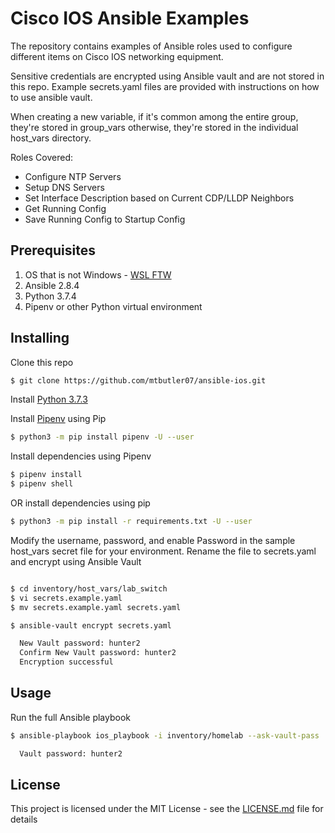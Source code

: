 # Cisco IOS Ansible Examples

The repository contains examples of Ansible roles used to configure different items on Cisco IOS networking equipment.

Sensitive credentials are encrypted using Ansible vault and are not stored in this repo. Example secrets.yaml files are provided with instructions on how to use ansible vault.

When creating a new variable, if it's common among the entire group, they're stored in group_vars otherwise, they're stored in the individual host_vars directory.

Roles Covered:

- Configure NTP Servers
- Setup DNS Servers
- Set Interface Description based on Current CDP/LLDP Neighbors
- Get Running Config
- Save Running Config to Startup Config

## Prerequisites

1) OS that is not Windows - [WSL FTW](https://docs.microsoft.com/en-us/windows/wsl/install-win10)
2) Ansible 2.8.4
3) Python 3.7.4
4) Pipenv or other Python virtual environment

## Installing

Clone this repo

```bash
$ git clone https://github.com/mtbutler07/ansible-ios.git
```

Install [Python 3.7.3](https://www.python.org/downloads/release/python-373/)

Install [Pipenv](https://docs.pipenv.org/en/latest/) using Pip

```bash
$ python3 -m pip install pipenv -U --user
```

Install dependencies using Pipenv

```bash
$ pipenv install
$ pipenv shell
```

OR install dependencies using pip

```bash
$ python3 -m pip install -r requirements.txt -U --user
```

Modify the username, password, and enable Password in the sample host_vars secret file for your environment.
Rename the file to secrets.yaml
and encrypt using Ansible Vault

```bash

$ cd inventory/host_vars/lab_switch
$ vi secrets.example.yaml
$ mv secrets.example.yaml secrets.yaml

$ ansible-vault encrypt secrets.yaml

  New Vault password: hunter2
  Confirm New Vault password: hunter2
  Encryption successful
```

## Usage

Run the full Ansible playbook

```bash
$ ansible-playbook ios_playbook -i inventory/homelab --ask-vault-pass

  Vault password: hunter2
```

## License

This project is licensed under the MIT License - see the [LICENSE.md](LICENSE.md) file for details

